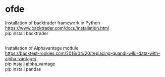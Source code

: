 # ofde

Installation of backtrader framework in Python<br>
https://www.backtrader.com/docu/installation.html
<br>
pip install backtrader
<br>

<br>Installation of Alphavantage module</b><br>
https://backtest-rookies.com/2018/04/20/replacing-quandl-wiki-data-with-alpha-vantage/<br>
pip install alpha_vantage<br>
pip install pandas<br>

<br>